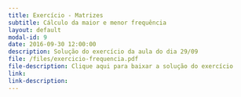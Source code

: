 ```yaml
---
title: Exercício - Matrizes
subtitle: Cálculo da maior e menor frequência
layout: default
modal-id: 9
date: 2016-09-30 12:00:00
description: Solução do exercício da aula do dia 29/09
file: /files/exercicio-frequencia.pdf
file-description: Clique aqui para baixar a solução do exercício
link: 
link-description:
---
```

